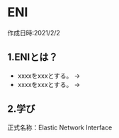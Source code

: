 # ENI
作成日時:2021/2/2

## 1.ENIとは？
* xxxxをxxxとする。
→
* xxxxをxxxとする。
→

## 2.学び
正式名称：Elastic Network Interface
